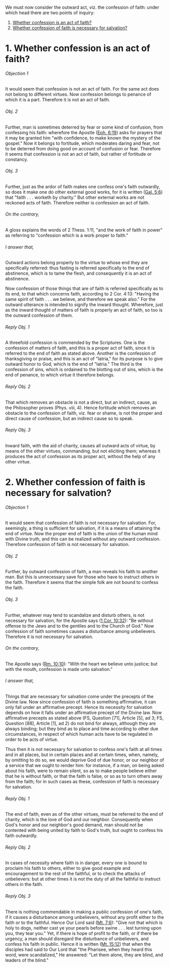 We must now consider the outward act, viz. the confession of faith: under which head there are two points of inquiry:  

1. [ Whether confession is an act of faith?](#1.%20Whether%20confession%20is%20an%20act%20of%20faith?)
2. [ Whether confession of faith is necessary for salvation?](#2.%20Whether%20confession%20of%20faith%20is%20necessary%20for%20salvation?)



# 1. Whether confession is an act of faith? 

###### Objection 1
It would seem that confession is not an act of faith. For the same act does not belong to different virtues. Now confession belongs to penance of which it is a part. Therefore it is not an act of faith.  

###### Obj. 2
Further, man is sometimes deterred by fear or some kind of confusion, from confessing his faith: wherefore the Apostle ([Eph. 6:19](http://bible.gospelcom.net/bible?Eph++6:19)) asks for prayers that it may be granted him "with confidence, to make known the mystery of the gospel." Now it belongs to fortitude, which moderates daring and fear, not to be deterred from doing good on account of confusion or fear. Therefore it seems that confession is not an act of faith, but rather of fortitude or constancy.  

###### Obj. 3
Further, just as the ardor of faith makes one confess one's faith outwardly, so does it make one do other external good works, for it is written ([Gal. 5:6](http://bible.gospelcom.net/bible?Gal++5:6)) that "faith . . . worketh by charity." But other external works are not reckoned acts of faith. Therefore neither is confession an act of faith.  

###### On the contrary,
A gloss explains the words of 2 Thess. 1:11, "and the work of faith in power" as referring to "confession which is a work proper to faith."  

###### I answer that,
Outward actions belong properly to the virtue to whose end they are specifically referred: thus fasting is referred specifically to the end of abstinence, which is to tame the flesh, and consequently it is an act of abstinence.  

Now confession of those things that are of faith is referred specifically as to its end, to that which concerns faith, according to 2 Cor. 4:13: "Having the same spirit of faith . . . we believe, and therefore we speak also." For the outward utterance is intended to signify the inward thought. Wherefore, just as the inward thought of matters of faith is properly an act of faith, so too is the outward confession of them.  

###### Reply Obj. 1
A threefold confession is commended by the Scriptures. One is the confession of matters of faith, and this is a proper act of faith, since it is referred to the end of faith as stated above. Another is the confession of thanksgiving or praise, and this is an act of "latria," for its purpose is to give outward honor to God, which is the end of "latria." The third is the confession of sins, which is ordained to the blotting out of sins, which is the end of penance, to which virtue it therefore belongs.  

###### Reply Obj. 2
That which removes an obstacle is not a direct, but an indirect, cause, as the Philosopher proves (Phys. viii, 4). Hence fortitude which removes an obstacle to the confession of faith, viz. fear or shame, is not the proper and direct cause of confession, but an indirect cause so to speak.  

###### Reply Obj. 3
Inward faith, with the aid of charity, causes all outward acts of virtue, by means of the other virtues, commanding, but not eliciting them; whereas it produces the act of confession as its proper act, without the help of any other virtue.  




# 2. Whether confession of faith is necessary for salvation? 

###### Objection 1
It would seem that confession of faith is not necessary for salvation. For, seemingly, a thing is sufficient for salvation, if it is a means of attaining the end of virtue. Now the proper end of faith is the union of the human mind with Divine truth, and this can be realized without any outward confession. Therefore confession of faith is not necessary for salvation.  

###### Obj. 2
Further, by outward confession of faith, a man reveals his faith to another man. But this is unnecessary save for those who have to instruct others in the faith. Therefore it seems that the simple folk are not bound to confess the faith.  

###### Obj. 3
Further, whatever may tend to scandalize and disturb others, is not necessary for salvation, for the Apostle says ([1 Cor. 10:32](http://bible.gospelcom.net/bible?1+Cor++10:32)): "Be without offense to the Jews and to the gentiles and to the Church of God." Now confession of faith sometimes causes a disturbance among unbelievers. Therefore it is not necessary for salvation.  

###### On the contrary,
The Apostle says ([Rm. 10:10](http://bible.gospelcom.net/bible?Rm++10:10)): "With the heart we believe unto justice; but with the mouth, confession is made unto salvation."  

###### I answer that,
Things that are necessary for salvation come under the precepts of the Divine law. Now since confession of faith is something affirmative, it can only fall under an affirmative precept. Hence its necessity for salvation depends on how it falls under an affirmative precept of the Divine law. Now affirmative precepts as stated above (FS, Question \[71\], Article \[5\], ad 3; FS, Question \[88\], Article \[1\], ad 2) do not bind for always, although they are always binding; but they bind as to place and time according to other due circumstances, in respect of which human acts have to be regulated in order to be acts of virtue.  

Thus then it is not necessary for salvation to confess one's faith at all times and in all places, but in certain places and at certain times, when, namely, by omitting to do so, we would deprive God of due honor, or our neighbor of a service that we ought to render him: for instance, if a man, on being asked about his faith, were to remain silent, so as to make people believe either that he is without faith, or that the faith is false, or so as to turn others away from the faith; for in such cases as these, confession of faith is necessary for salvation.  

###### Reply Obj. 1
The end of faith, even as of the other virtues, must be referred to the end of charity, which is the love of God and our neighbor. Consequently when God's honor and our neighbor's good demand, man should not be contented with being united by faith to God's truth, but ought to confess his faith outwardly.  

###### Reply Obj. 2
In cases of necessity where faith is in danger, every one is bound to proclaim his faith to others, either to give good example and encouragement to the rest of the faithful, or to check the attacks of unbelievers: but at other times it is not the duty of all the faithful to instruct others in the faith.  

###### Reply Obj. 3
There is nothing commendable in making a public confession of one's faith, if it causes a disturbance among unbelievers, without any profit either to the faith or to the faithful. Hence Our Lord said ([Mt. 7:6](http://bible.gospelcom.net/bible?Mt++7:6)): "Give not that which is holy to dogs, neither cast ye your pearls before swine . . . lest turning upon you, they tear you." Yet, if there is hope of profit to the faith, or if there be urgency, a man should disregard the disturbance of unbelievers, and confess his faith in public. Hence it is written ([Mt. 15:12](http://bible.gospelcom.net/bible?Mt++15:12)) that when the disciples had said to Our Lord that "the Pharisee, when they heard this word, were scandalized," He answered: "Let them alone, they are blind, and leaders of the blind."